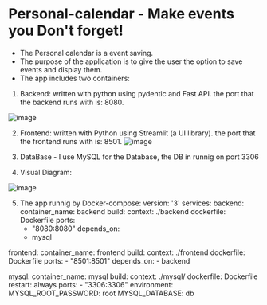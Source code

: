 # Personal-calendar - Make events you Don't forget!

* The Personal calendar is a event saving.
* The purpose of the application is to give the user the option to save events and display them.
* The app includes two containers:
1. Backend: written with python using pydentic and Fast API. the port that the backend runs with is: 8080.

![image](https://user-images.githubusercontent.com/58915223/217578761-b2e2e545-03c3-40aa-9290-0af182d7f0ec.png)

2. Frontend: written with Python using Streamlit (a UI library). the port that the frontend runs with is: 8501.
![image](https://user-images.githubusercontent.com/58915223/218325610-dd54befc-ce85-40d7-8fc3-3584bde29cef.png)

3. DataBase - I use MySQL for the Database, the DB in runnig on port 3306

4. Visual Diagram:

![image](https://user-images.githubusercontent.com/58915223/218325547-b0471aa7-ef93-4944-94e2-451e10ca0eb4.png)

5. The app runnig by Docker-compose:
version: '3'
services:
  backend:
    container_name: backend
    build:
      context: ./backend
      dockerfile: Dockerfile
    ports: 
      - "8080:8080"
    depends_on:
      - mysql

  frontend:
    container_name: frontend
    build:
      context: ./frontend
      dockerfile: Dockerfile
    ports: 
      - "8501:8501"
    depends_on:
      - backend

  mysql:
    container_name: mysql
    build:
      context: ./mysql/
      dockerfile: Dockerfile
    restart: always
    ports:
      - "3306:3306"
    environment:
      MYSQL_ROOT_PASSWORD: root
      MYSQL_DATABASE: db

